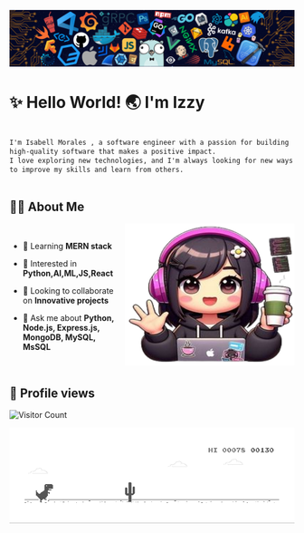![banner.png](https://raw.githubusercontent.com/Yash621/Yash621/master/images/github-banner.png)

# ✨ Hello World! 🌏 I'm Izzy

```
 
I'm Isabell Morales , a software engineer with a passion for building high-quality software that makes a positive impact.
I love exploring new technologies, and I'm always looking for new ways to improve my skills and learn from others.
                                                        
```



## 👩‍💻 About Me
<img src="https://raw.githubusercontent.com/theashikagupta/theashikagupta/refs/heads/main/img.png"  width="300px" height="250px"  align="right"> <br>

- 🌱 Learning **MERN stack**
  
- 🔭 Interested in **Python,AI,ML,JS,React**
  
- 👯 Looking to collaborate on **Innovative projects**

- 💬 Ask me about **Python, Node.js, Express.js, MongoDB, MySQL, MsSQL**

<br>

## 👀 Profile views

![Visitor Count](https://profile-counter.glitch.me/{tinniaru3005}/count.svg) 


<div id="header" align="center">
<img src="https://raw.githubusercontent.com/gauthking/gauthking/main/dino.gif"/>
</div>
